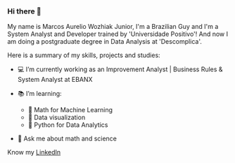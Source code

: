 ### Hi there 👋

My name is Marcos Aurelio Wozhiak Junior, I'm a Brazilian Guy and I'm a System Analyst and Developer trained by 'Universidade Positivo'! And now I am doing a postgraduate degree in Data Analysis at 'Descomplica'.

Here is a summary of my skills, projects and studies:

- 💻 I’m currently working as an Improvement Analyst | Business Rules & System Analyst at EBANX

- 📚 I’m learning:
  - 📗 Math for Machine Learning
  - 📕 Data visualization
  - 📘 Python for Data Analytics
    
- 💬 Ask me about math and science

Know my [LinkedIn](https://www.linkedin.com/in/aureliowozhiak/)
